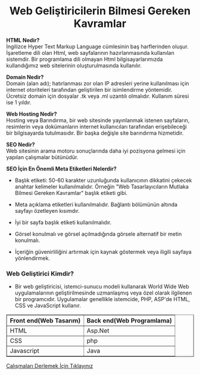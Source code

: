 <h1 style="text-align: center;">Web Geliştiricilerin Bilmesi Gereken Kavramlar</h1>

<b>HTML Nedir?</b><br>
İngilizce Hyper Text Markup Language cümlesinin baş harflerinden oluşur. İşaretleme dili olan Html, web sayfalarının hazırlanmasında kullanılan sistemdir. Bir programlama dili olmayan Html bilgisayarlarımızda kullandığımız web sitelerinin oluşturulmasında kullanılır.

<b>Domain Nedir?</b><br>
Domain (alan adı); hatırlanması zor olan IP adresleri yerine kullanılması için internet otoriteleri tarafından geliştirilen bir isimlendirme yöntemidir.
Ücretsiz domain için dosyalar .tk veya .ml uzantılı olmalıdır. Kullanım süresi ise 1 yıldır.
       
<b>Web Hosting Nedir?</b><br>
Hosting veya Barındırma, bir web sitesinde yayınlanmak istenen sayfaların, resimlerin veya dokümanların internet kullanıcıları tarafından erişebileceği bir bilgisayarda tutulmasıdır. Bir başka değişle site barındırma hizmetidir.

<b>SEO Nedir?</b><br>
Web sitesinin arama motoru sonuçlarında daha iyi pozisyona gelmesi için yapılan çalışmalar bütünüdür.

<b>SEO İçin En Önemli Meta Etiketleri Nelerdir?</b><br>
- Başlık etiketi: 50-60 karakter uzunluğunda kullanıcının dikkatini çekecek anahtar kelimeler kullanılmalıdır. Örneğin "Web Tasarlayıcıların Mutlaka Bilmesi Gereken Kavramlar" başlık etiketi gibi.

- Meta açıklama etiketleri kullanılmalıdır. Bağlantı bölümünün altında sayfayı özetleyen kısımdır. 

- İyi bir sayfa başlık etiketi kullanılmalıdır. 

- Görsel konulmalı ve görsel açılmadığında görsele alternatif bir metin konulmalı. 

- İçeriğin güvenirliliğini artırmak için kaynak göstermek veya iligili sayfaya yönlendirmek.
<h3>Web Geliştirici Kimdir?</h3>
<ul> <li>Bir web geliştiricisi, istemci-sunucu modeli kullanarak World Wide Web uygulamalarının geliştirilmesinde uzmanlaşmış veya özel olarak ilgilenen bir programcıdır. Uygulamalar genellikle istemcide, PHP, ASP'de HTML, CSS ve JavaScript kullanır.</li></ul>
<table border="1">
       <thead>
              <tr>
                     <th>Front end(Web Tasarım)</th>
                     <th>Back end(Web Programlama)</th>
              </tr>
       </thead>
       <tbody>
              <tr>
                     <td>HTML</td>
                     <td>Asp.Net</td>
              </tr>
               <tr>
                     <td>CSS</td>
                     <td>php</td>
              </tr>
              <tr>
                     <td>Javascript</td>
                     <td>Java</td>
              </tr>
       </tbody>
       </table>
       <a href="https://codepen.io/pen/">Çalışmaları Derlemek İçin Tıklayınız</a>
       
              
